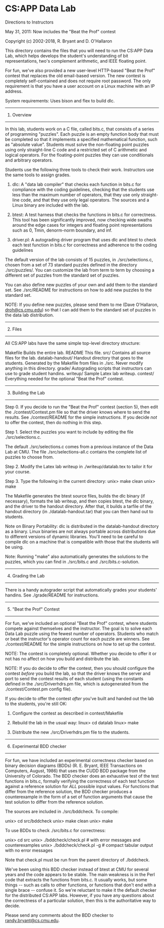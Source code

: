 
# CS:APP Data Lab
Directions to Instructors

May 31, 2011: Now includes the "Beat the Prof" contest

Copyright (c) 2002-2018, R. Bryant and D. O'Hallaron

This directory contains the files that you will need to run the CS:APP
Data Lab, which helps develops the student's understanding of bit
representations, two's complement arithmetic, and IEEE floating point.

For fun, we've also provided a new user-level HTTP-based "Beat the
Prof" contest that replaces the old email-based version. The new
contest is completely self-contained and does not require root
password.  The only requirement is that you have a user account on a
Linux machine with an IP address.

System requirements: Uses bison and flex to build dlc.

************
1. Overview
************

In this lab, students work on a C file, called bits.c, that consists
of a series of programming "puzzles".  Each puzzle is an empty
function body that must be completed so that it implements a specified
mathematical function, such as "absolute value". Students must solve
the non-floating point puzzles using only straight-line C code and a
restricted set of C arithmetic and logical operators. For the
floating-point puzzles they can use conditionals and arbitrary
operators.

Students use the following three tools to check their work.
Instructors use the same tools to assign grades.

1. dlc: A "data lab compiler" that checks each function in bits.c for
compliance with the coding guidelines, checking that the students use
less than the maximum number of operators, that they use only
straight-line code, and that they use only legal operators. The
sources and a Linux binary are included with the lab.

2. btest: A test harness that checks the functions in bits.c for
correctness. This tool has been significantly improved, now checking
wide swaths around the edge cases for integers and floating point
representations such as 0, Tmin, denorm-norm boundary, and inf.

3. driver.pl: A autograding driver program that uses dlc and btest to
check each test function in bits.c for correctness and adherence to
the coding guidelines

The default version of the lab consists of 15 puzzles, in
./src/selections.c, chosen from a set of 73 standard puzzles defined
in the directory ./src/puzzles/. You can customize the lab from term
to term by choosing a different set of puzzles from the standard set
of puzzles.

You can also define new puzzles of your own and add them to the
standard set. See ./src/README for instructions on how to add new
puzzles to the standard set.

NOTE: If you define new puzzles, please send them to me (Dave
O'Hallaron, droh@cs.cmu.edu) so that I can add them to the standard
set of puzzles in the data lab distribution.

********
2. Files
********

All CS:APP labs have the same simple top-level directory structure:

Makefile	   Builds the entire lab.
README		   This file.
src/		   Contains all source files for the lab.
datalab-handout/   Handout directory that goes to the students. Generated
		   by the Makefile from files in ./src. Never modify anything
		   in this directory. 
grade/		   Autograding scripts that instructors can use to 
		   grade student handins.
writeup/	   Sample Latex lab writeup.
contest/           Everything needed for the optional "Beat the Prof" contest.

********************
3. Building the Lab
*******************

Step 0. If you decide to run the "Beat the Prof" contest (section 5),
then edit the ./contest/Contest.pm file so that the driver knows where
to send the results. See ./contest/README for the simple
instructions. If you decide *not* to offer the contest, then do
nothing in this step.

Step 1. Select the puzzles you want to include by editing the file
./src/selections.c.

The default ./src/selections.c comes from a previous instance of the
Data Lab at CMU.  The file ./src/selections-all.c contains the
complete list of puzzles to choose from.

Step 2. Modify the Latex lab writeup in ./writeup/datalab.tex to 
tailor it for your course. 

Step 3. Type the following in the current directory:
     unix> make clean
     unix> make 

The Makefile generates the btest source files, builds the dlc binary
(if necessary), formats the lab writeup, and then copies btest, the
dlc binary, and the driver to the handout directory.  After that, it
builds a tarfile of the handout directory (in ./datalab-handout.tar)
that you can then hand out to students.

Note on Binary Portability: dlc is distributed in the datalab-handout
directory as a binary. Linux binaries are not always portable across
distributions due to different versions of dynamic libraries. You'll
need to be careful to compile dlc on a machine that is compatible with
those that the students will be using.

Note: Running "make" also automatically generates the solutions to the
puzzles, which you can find in ./src/bits.c and ./src/bits.c-solution.


******************
4. Grading the Lab
******************

There is a handy autograder script that automatically grades your
students' handins.  See ./grade/README for instructions.

**************************
5. "Beat the Prof" Contest
**************************

For fun, we've included an optional "Beat the Prof" contest, where
students compete against themselves and the instructor. The goal is to
solve each Data Lab puzzle using the fewest number of
operators. Students who match or beat the instructor's operator count
for each puzzle are winners. See ./contest/README for the simple
instructions on how to set up the contest.

NOTE: The contest is completely optional. Whether you decide to
offer it or not has no affect on how you build and distribute the lab.

NOTE: If you do decide to offer the contest, then you should configure
the contest *before* you build the lab, so that the driver knows the
server and port to send the contest results of each student (using the
constants defined in the ./src/Driverhdrs.pm file, which is
autogenerated from the ./contest/Contest.pm config file).

If you decide to offer the contest *after* you've built and handed out
the lab to the students, you're still OK:

1) Configure the contest as described in contest/Makefile

2) Rebuild the lab in the usual way:
   linux> cd datalab
   linux> make

3) Distribute the new ./src/Driverhdrs.pm file to the students.


***************************
6. Experimental BDD checker
***************************

For fun, we have included an experimental correctness checker based on
binary decision diagrams (BDDs) (R. E. Bryant, IEEE Transactions on
Computers, August, 1986) that uses the CUDD BDD package from the
University of Colorado. The BDD checker does an exhaustive test of the
test functions in bits.c, formally verifying the correctness of each
test function against a reference solution for *ALL* possible input
values. For functions that differ from the reference solution, the BDD
checker produces a counterexample in the form of a set of function
arguments that cause the test solution to differ from the reference
solution.

The sources are included in ./src/bddcheck. To compile:

  unix> cd src/bddcheck
  unix> make clean
  unix> make

To use BDDs to check ./src/bits.c for correctness:

  unix> cd src
  unix> ./bddcheck/check.pl     # with error messages and counterexamples
  unix> ./bddcheck/check.pl -g  # compact tabular output with no error messages

Note that check.pl must be run from the parent directory of ./bddcheck.

We've been using this BDD checker instead of btest at CMU for several
years and the code appears to be stable. The main weakness is in the
Perl code that extracts the functions from bits.c. It usually works,
but some things -- such as calls to other functions, or functions that
don't end with a single brace -- confuse it. So we're reluctant to
make it the default checker for the distributed CS:APP labs. However,
if you have any questions about the correctness of a particular
solution, then this is the authoritative way to decide.

Please send any comments about the BDD checker to randy.bryant@cs.cmu.edu.